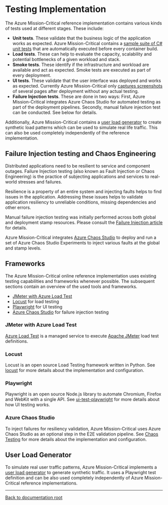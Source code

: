 # Testing Implementation

The Azure Mission-Critical reference implementation contains various kinds of tests used at different stages. These include:

- **Unit tests**. These validate that the business logic of the application works as expected. Azure Mission-Critical contains a [sample suite of C# unit tests](/src/app/AlwaysOn.Tests/README.md) that are automatically executed before every container build.
- **Load tests**. These can help to evaluate the capacity, scalability and potential bottlenecks of a given workload and stack.
- **Smoke tests**. These identify if the infrastructure and workload are available and act as expected. Smoke tests are executed as part of every deployment.
- **UI tests**. These validate that the user interface was deployed and works as expected. Currently Azure Mission-Critical only [captures screenshots](/src/testing/ui-test-playwright/README.md) of several pages after deployment without any actual testing.
- **Failure Injection tests**. These are done in two ways: First, Azure Mission-Critical integrates Azure Chaos Studio for automated testing as part of the deployment pipelines. Secondly, manual failure injection test can be conducted. See below for details.

Additionally, Azure Mission-Critical contains a [user load generator](/src/testing/userload-generator/README.md) to create synthetic load patterns which can be used to simulate real life traffic. This can also be used completely independently of the reference implementation.

## Failure Injection testing and Chaos Engineering

Distributed applications need to be resilient to service and component outages. Failure Injection testing (also known as Fault Injection or Chaos Engineering) is the practice of subjecting applications and services to real-world stresses and failures.

Resilience is a property of an entire system and injecting faults helps to find issues in the application. Addressing these issues helps to validate application resiliency to unreliable conditions, missing dependencies and other errors.

Manual failure injection testing was initially performed across both global and deployment stamp resources. Please consult the [Failure Injection article](/docs/reference-implementation/DeployAndTest-Testing-FailureInjection.md) for details.

Azure Mission-Critical integrates [Azure Chaos Studio](https://aka.ms/chaosstudio) to deploy and run a set of Azure Chaos Studio Experiments to inject various faults at the global and stamp levels.

## Frameworks

The Azure Mission-Critical online reference implementation uses existing testing capabilities and frameworks whenever possible. The subsequent sections contain an overview of the used tools and frameworks.

- [JMeter with Azure Load Test](#jmeter-with-azure-load-test)
- [Locust](#locust) for load testing
- [Playwright](#playwright) for UI testing
- [Azure Chaos Studio](#azure-chaos-studio) for failure injection testing

### JMeter with Azure Load Test

[Azure Load Test](https://docs.microsoft.com/azure/load-testing/overview-what-is-azure-load-testing) is a managed service to execute [Apache JMeter](https://jmeter.apache.org/) load test definitions.

### Locust

Locust is an open source Load Testing framework written in Python. See [locust](./loadtest-locust/README.md) for more details about the implementation and configuration.

### Playwright

Playwright is an open source Node.js library to automate Chromium, Firefox and WebKit with a single API. See [ui-test-playwright](./ui-test-playwright/README.md) for more details about how UI testing works.

### Azure Chaos Studio

To inject failures for resiliency validation, Azure Mission-Critical uses Azure Chaos Studio as an optional step in the E2E validation pipeline. See [Chaos Testing](./chaos-testing/README.md) for more details about the implementation and configuration.

## User Load Generator

To simulate real user traffic patterns, Azure Mission-Critical implements a [user load generator](./userload-generator/README.md) to generate synthetic traffic. It uses a Playwright test definition and can be also used completely independently of Azure Mission-Critical reference implementations.

---

[Back to documentation root](/docs/README.md)
